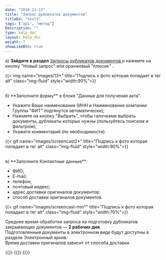 ```yaml
---
date: "2018-11-13"
title: "Запрос дубликатов документов"
titleEn: "test3"
tags: ["api", "метод"]
Description: ""
type: help_doc
layout: help_doc
weight: 7
showLikeBtn: true
---
```



а) **Зайдите в раздел** <a href="https://my.fesco.com/archive/duplicate-documents-requests" target="_blank">Запросы дубликатов документов </a> и нажмите на кнопку "Новый запрос" или оранжевый "плюсик" .

{{< img name="images/13*" title="Подпись к фото которая попадает в тег alt" class="img-fluid" style="width:90%">}} 

<br/>
б) **Заполните форму** в блоке "Данные для получения акта".
<br/>

* Укажите Ваше наименование (ИНН и Наименование компании Группы “ФИТ” подтянутся автоматически);
* Нажмите на кнопку "Выбрать", чтобы галочками выбрать документы, дубликаты которых нужны (пользуйтесь поиском и фильтром);
* Укажите комментарий (по необходимости). 


{{< gif name="images/screencast2*" title="Подпись к фото которая попадает в тег alt" class="img-fluid" style="width:90%">}}

<br/>
в) **Заполните Контактные данные**:

* ФИО;
* E-mail;
* телефон;
* почтовый индекс; 
* адрес доставки оригиналов документов;
* способ доставки оригиналов документов.

{{< gif name="images/screencast-min*" title="Подпись к фото которая попадает в тег alt" class="img-fluid" style="width:70%">}}

<div class="pixxett-alert pixxett-alert-icon alert11-light">
  <i class="fa fa-clock-o"></i>Среднее время обработки запроса на подготовку дубликатов закрывающих документов — <b>2 рабочих дня</b>. <br/> Подготовленные документы в электронном виде будут доступны в разделе Электронный архив. <br/> Время доставки оригиналов зависит от способа доставки.
</div>

{{<seeAlso>}}
    {{<seeAlsoItem link="/elar/act_requests/" text="Как подать запрос на акт сверки">}}
{{</seeAlso>}}

